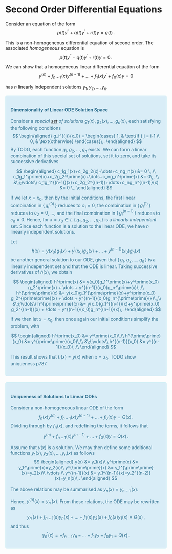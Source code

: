# Second Order Differential Equations

Consider an equation of the form
$$
    p(t)y^{\prime\prime}+q(t)y^\prime+r(t)y=g(t)\,.
$$

This is a non-homogeneous differential equation of second order. The associated _homogeneous_ equation is 
$$
    p(t)y^{\prime\prime}+q(t)y^\prime+r(t)y = 0 \,.
$$

We can show that a homogeneous linear differential equation of the form 
$$
    y^{(n)}+f_{n-1}(x)y^{(n-1)}+\dots + f_1(x)y^\prime + f_0(x)y = 0
$$

has $n$ linearly independent solutions $y_1,\,y_2,\,\dots,\,y_n$.


<!-- 65.4 p786 -->
<div style="padding:15px;margin-bottom:20px;border:1px solid transparent;border-radius:4px;color:#31708f;background-color:#d9edf7;border-color:#bce8f1;">

#### Dimensionality of Linear ODE Solution Space
Consider a _special [set](set.md) of solutions_ $g_1(x),\,g_2(x),\,\dots,\,g_n(x)$, each satisfying the following conditions
$$
\begin{aligned}
    g_i^{(j)}(x_0) = \begin{cases}
                        1, & \text{if } j = i-1 \\
                        0,               & \text{otherwise}
                    \end{cases}\,.
\end{aligned}
$$
By TODO, each function $g_1,\,g_2,\,\dots,\,g_n$ exists. We can form a linear combination of this special set of solutions, set it to zero, and take its successive derivatives
    
<!-- todo move from g_1 -> g_n to g_0 -> g_{n-1} -->
    
$$
\begin{aligned}
c_1g_1(x)+c_2g_2(x)+\dots+c_ng_n(x) &= 0 \,,\\
c_1g_1^\prime(x)+c_2g_2^\prime(x)+\dots+c_ng_n^\prime(x) &= 0\,, \\
&\;\;\vdots\\
c_1g_1^{(n-1)}(x)+c_2g_2^{(n-1)}+\dots+c_ng_n^{(n-1)}(x) &= 0 \,.
\end{aligned}
$$

If we let $x=x_0$, then by the initial conditions, the first linear combination in $\{\,g_i^{(0)}\,\}$ reduces to $c_1=0$, the combination in $\{\,g_i^{(1)}\,\}$ reduces to $c_2=0$, $\dots$, and the final combination in $\{\,g_i^{(n-1)}\,\}$ reduces to $c_n=0$. Hence, for $x=x_0\in I$, $\{\, g_1,\,g_2,\,\dots,\,g_n \,\}$ is a _linearly independent_ set. Since each function is a solution to the linear ODE, we have $n$ linearly independent solutions.

Let
$$
    h(x) = y(x_0)g_1(x) + y^\prime(x_0)g_2(x) + \dots + y^{(n-1)}(x_0)g_n(x)
$$
be another general solution to our ODE, given that $\{\, g_1,\,g_2,\,\dots,\,g_n \,\}$ is a linearly independent set and that the ODE is linear. Taking successive derivatives of $h(x)$, we obtain

$$
\begin{aligned}
h^\prime(x) &= y(x_0)g_1^\prime(x)+y^\prime(x_0) g_2^\prime(x) + \dots + y^{(n-1)}(x_0)g_n^\prime(x)\,,\\
h^{\prime\prime}(x) &= y(x_0)g_1^{\prime\prime}(x)+y^\prime(x_0) g_2^{\prime\prime}(x) + \dots + y^{(n-1)}(x_0)g_n^{\prime\prime}(x)\,,\\
&\;\;\vdots\\
h^{\prime\prime}(x) &= y(x_0)g_1^{(n-1)}(x)+y^\prime(x_0) g_2^{(n-1)}(x) + \dots + y^{(n-1)}(x_0)g_n^{(n-1)}(x)\,.
\end{aligned}
$$
    
If we then let $x=x_0$, then once again our initial conditions simplify the problem, with 

$$
\begin{aligned}
    h^\prime(x_0) &= y^\prime(x_0)\,\\
    h^{\prime\prime}(x_0) &= y^{\prime\prime}(x_0)\,\\
    &\;\;\vdots\\
    h^{(n-1)}(x_0) &= y^{(n-1)}(x_0)\,.\\
\end{aligned}
$$

This result shows that $h(x)=y(x)$ when $x=x_0$. TODO show uniqueness p787.
<!-- p 787 -->
</div>


<!-- 65.4 p786 -->
<div style="padding:15px;margin-bottom:20px;border:1px solid transparent;border-radius:4px;color:#31708f;background-color:#d9edf7;border-color:#bce8f1;">

#### Uniqueness of Solutions to Linear ODEs
Consider a non-homogeneous linear ODE of the form
$$
   f_n(x)y^{(n)} + f_{n-1}(x)y^{(n-1)} + \dots + f_0(x)y=Q(x)\,.
$$
Dividing through by $f_n(x)$, and redefining the terms, it follows that
$$
 y^{(n)} + f_{n-1}(x)y^{(n-1)} + \dots + f_0(x)y=Q(x)\,.
$$
    
Assume that $y(x)$ is a solution. We may then define some additional functions $y_1(x),\,y_2(x),\,\dots,\,y_n(x)$ as follows
$$
\begin{aligned}
y(x) &= y_1(x)\\
y^\prime(x) &= y_1^\prime(x)=y_2(x)\\
y^{\prime\prime}(x) &= y_1^{\prime\prime}(x)=y_2(x)\\
\vdots \\
y^{(n-1)}(x) &= y_1^{(n-1)}(x)=y_2^{(n-2)}(x)=y_n(x)\,.
\end{aligned}
$$

The above relations may be summarised as $y_n(x) = y_{n-1}^\prime(x)$.
    
Hence, $y^{(n)}(x) = y_n^\prime(x)$. From these relations, the ODE may be rewritten as 
$$
    y_n^\prime(x) + f_{n-1}(x)y_n(x) + \dots + f_1(x)y_2(x) + f_0(x)y_1(x) = Q(x)\,,
$$
and thus
$$
    y_n^\prime(x) = -f_{n-1}y_n - \dots - f_1y_2 - f_0y_1 = Q(x)\,.
$$
</div>